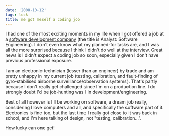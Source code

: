 ```yaml
---
date: '2008-10-12'
tags: luck
title: me got meself a coding job
---
```


I had one of the most exciting moments in my life when I got offered a
job at a [software development company] (the title is Analyst: Software
Engineering). I don\'t even know what my planned-for tasks are, and I
was all the more surprised because I think I didn\'t do well at the
interview. Great news is I didn\'t expect a coding job so soon,
especially given I don\'t have previous professional exposure.

I am an electronic technician (lesser than an engineer) by trade and am
pretty unhappy in my current job (testing, calibration, and
fault-finding of gyro-stabilised airborne surveillance/observation
systems). That\'s partly because I don\'t really get challenged since
I\'m on a production line. I do strongly doubt I\'d be job-hunting was I
in development/engineering.

Best of all however is I\'ll be working on software, a dream job really,
considering I love computers and all, and specifically the software part
of it. Electronics is fine too, but the last time I really got close to
it was back in school, and I\'m here talking of design, not \"testing,
calibration\...\".

How lucky can one get!

  [software development company]: http://www.tauspace.com
